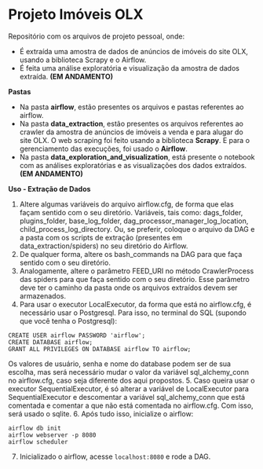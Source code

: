 # Projeto Imóveis OLX

Repositório com os arquivos de projeto pessoal, onde:
- É extraída uma amostra de dados de anúncios de imóveis do site OLX, usando a biblioteca Scrapy e o Airflow.
- É feita uma análise exploratória e visualização da amostra de dados extraída. **(EM ANDAMENTO)**

**Pastas**
<b></b>
- Na pasta **airflow**, estão presentes os arquivos e pastas referentes ao airflow.
- Na pasta **data_extraction**, estão presentes os arquivos referentes ao crawler da amostra de anúncios de imóveis a venda e para alugar do site OLX. O web scraping foi feito usando a biblioteca **Scrapy**. E para o gerenciamento das execuções, foi usado o **Airflow**.
- Na pasta **data_exploration_and_visualization**, está presente o notebook com as análises exploratórias e as visualizações dos dados extraídos. **(EM ANDAMENTO)**

**Uso - Extração de Dados**
<b></b>
1. Altere algumas variáveis do arquivo airflow.cfg, de forma que elas façam sentido com o seu diretório. Variáveis, tais como: dags_folder, plugins_folder, base_log_folder, dag_processor_manager_log_location, child_process_log_directory. Ou, se preferir, coloque o arquivo da DAG e a pasta com os scripts de extração (presentes em data_extraction/spiders) no seu diretório do Airflow.
2. De qualquer forma, altere os bash_commands na DAG para que faça sentido com o seu diretório.
3. Analogamente, altere o parâmetro FEED_URI no método CrawlerProcess das spiders para que faça sentido com o seu diretório. Esse parâmetro deve ter o caminho da pasta onde os arquivos extraídos devem ser armazenados.
4. Para usar o executor LocalExecutor, da forma que está no airflow.cfg, é necessário usar o Postgresql. Para isso, no terminal do SQL (supondo que você tenha o Postgresql):
```
CREATE USER airflow PASSWORD 'airflow';
CREATE DATABASE airflow;
GRANT ALL PRIVILEGES ON DATABASE airflow TO airflow;
```
Os valores de usuário, senha e nome do database podem ser de sua escolha, mas será necessário mudar o valor da variável sql_alchemy_conn no airflow.cfg, caso seja diferente dos aqui propostos.
5. Caso queira usar o executor SequentialExecutor, é só alterar a variável de LocalExecutor para SequentialExecutor e descomentar a variável sql_alchemy_conn que está comentada e comentar a que não está comentada no airflow.cfg. Com isso, será usado o sqlite.
6. Após tudo isso, inicialize o airflow:
```
airflow db init
airflow webserver -p 8080
airflow scheduler
```
7. Inicializado o airflow, acesse ```localhost:8080``` e rode a DAG.

